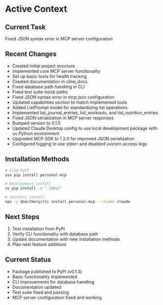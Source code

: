 # Active Context

## Current Task
Fixed JSON syntax error in MCP server configuration

## Recent Changes
- Created initial project structure
- Implemented core MCP server functionality
- Set up basic tools for health tracking
- Created documentation in cline_docs
- Fixed database path handling in CLI
- Fixed test suite mock paths
- Fixed JSON syntax error in mcp.json configuration
- Updated capabilities section to match implemented tools
- Added ListPrompt model for standardizing list operations
- Implemented list_journal_entries, list_workouts, and list_nutrition_entries
- Fixed JSON serialization in MCP server responses
- Bumped version to 0.1.5
- Updated Claude Desktop config to use local development package with uv Python environment
- Upgraded MCP SDK to 1.2.0 for improved JSON serialization
- Configured logging to use stderr and disabled uvicorn access logs

## Installation Methods
```bash
# From PyPI
uvx pip install personal-mcp

# Development install
uv pip install -e ".[dev]"

# Smithery install
npx -y @smithery/cli install personal-mcp --client claude
```

## Next Steps
1. Test installation from PyPI
2. Verify CLI functionality with database path
3. Update documentation with new installation methods
4. Plan next feature additions

## Current Status
- Package published to PyPI (v0.1.3)
- Basic functionality implemented
- CLI improvements for database handling
- Documentation updated
- Test suite fixed and passing
- MCP server configuration fixed and working
